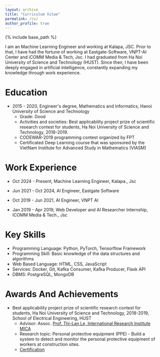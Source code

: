 ```yaml
---
layout: archive
title: "Curriculum Vitae"
permalink: /cv/
author_profile: true
---
```



{% include base_path %}

I am an Machine Learning Engineer and working at Kalapa, JSC. Prior to that, I have had the fortune of working at Eastgate-Software, VNPT-AI Center and iCOMM Media & Tech, Jsc.
I had graduated from Ha Noi University of Science and Technology (HUST). Since then, I have been deeply engaged in artificial intelligence, constantly expanding my knowledge through work experience.


Education
======

* 2015 - 2020, Engineer's degree, Mathematics and Informatics, Hanoi University of Science and Technology
    * Grade: Good
    * Activities and societies: Best applicability project prize of scientific research contest for students, Ha Noi University of Science and Technology, 2018-2019.
    * CODEWAR-2019 programming contest organized by FPT
    * Certificated Deep Learning course that was sponsored by the VietNam Institute for Advanced Study in Mathematics (VIASM)


Work Experience
======

* Oct 2024 - Present, Machine Learning Engineer, Kalapa., Jsc

* Jun 2021 - Oct 2024, AI Engineer, Eastgate Software

* Oct 2019 - Jun 2021, AI Engineer, VNPT AI

* Jan 2019 - Apr 2019, Web Developer and AI Researcher Internship, ICOMM Media & Tech., Jsc


Key Skills
======

* Programming Language: Python, PyTorch, Tensorflow Framework
* Programming Skill: Basic knowledge of the data structures and algorithms
* Web Based Language: HTML, CSS, JavaScript
* Services: Docker, Git, Kafka Consumer, Kafka Producer, Flask API
* DBMS: PostgreSQL, MongoDB


Awards And Achievements
======

* Best applicability project prize of scientific research contest for students, Ha Noi University of Science and Technology, 2018-2019, School of Electrical Engineering, HUST
    * Advisor: Assoc. <a href="https://www.mica.edu.vn/perso/Le-Thi-Lan/"> Prof. Thi-Lan Le, International Research Institute MICA </a>
    * Research topic: Personal protective equipment (PPE) - Build a system to detect and monitor the personal protective equipment of workers at construction sites.
    * <a href="https://drive.google.com/file/d/1F4LfXRhZaTePhUQrd9n96gj2iiRv76cO/view">Certification</a>
